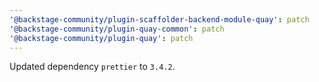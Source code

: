 ```yaml
---
'@backstage-community/plugin-scaffolder-backend-module-quay': patch
'@backstage-community/plugin-quay-common': patch
'@backstage-community/plugin-quay': patch
---
```


Updated dependency `prettier` to `3.4.2`.
